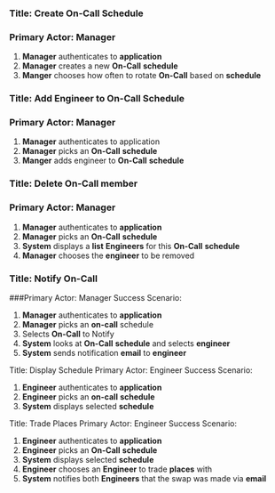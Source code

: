 ### Title: Create On-Call Schedule
### Primary Actor: Manager

1. **Manager** authenticates to **application**
1. **Manager** creates a new **On-Call** **schedule**
1. **Manger** chooses how often to rotate **On-Call** based on **schedule**

### Title: Add Engineer to On-Call Schedule
### Primary Actor: Manager

1. **Manager** authenticates to application
10. **Manager** picks an **On-Call** **schedule** 
11. **Manger** adds engineer to **On-Call** **schedule**

### Title: Delete On-Call member
### Primary Actor: Manager

1. **Manager** authenticates to **application**
10. **Manager** picks an **On-Call** **schedule**
13. **System** displays a **list** **Engineers** for this **On-Call** **schedule**
14. **Manager** chooses the **engineer** to be removed

### Title: Notify On-Call
###Primary Actor: Manager
Success Scenario:

1. **Manager** authenticates to **application**
2. **Manager** picks an **on-call** schedule
3. Selects **On-Call** to Notify
4. **System** looks at **On-Call** **schedule** and selects **engineer**
5. **System** sends notification **email** to **engineer**

Title: Display Schedule
Primary Actor: Engineer
Success Scenario:

1. **Engineer** authenticates to **application**
2. **Engineer** picks an **on-call** **schedule**
3. **System** displays selected **schedule**

Title: Trade Places
Primary Actor: Engineer
Success Scenario:

1. **Engineer** authenticates to **application**
2. **Engineer** picks an **On-Call** **schedule**
3. **System** displays selected **schedule**
4. **Engineer** chooses an **Engineer** to trade **places** with
5. **System** notifies both **Engineers** that the swap was made via **email**
  
<!--stackedit_data:
eyJoaXN0b3J5IjpbLTE1NzI1NTk5NjgsLTE1Njg4MjYxNjYsMT
E5MzA3Mjc0XX0=
-->